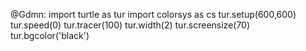 @Gdmn: import turtle as tur
import colorsys as cs
tur.setup(600,600)
tur.speed(0)
tur.tracer(100)
tur.width(2)
tur.screensize(70)
tur.bgcolor('black')
